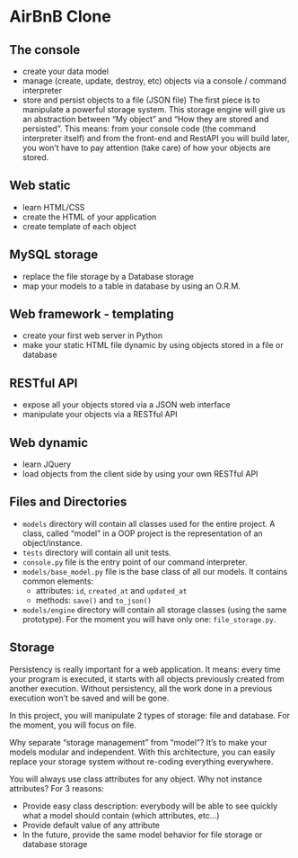 # AirBnB Clone

## The console

- create your data model
- manage (create, update, destroy, etc) objects via a console / command interpreter
- store and persist objects to a file (JSON file)
The first piece is to manipulate a powerful storage system. This storage engine will give us an abstraction between “My object” and “How they are stored and persisted”. This means: from your console code (the command interpreter itself) and from the front-end and RestAPI you will build later, you won’t have to pay attention (take care) of how your objects are stored.

## Web static

- learn HTML/CSS
- create the HTML of your application
- create template of each object

## MySQL storage

- replace the file storage by a Database storage
- map your models to a table in database by using an O.R.M.

## Web framework - templating

- create your first web server in Python
- make your static HTML file dynamic by using objects stored in a file or database

## RESTful API

- expose all your objects stored via a JSON web interface
- manipulate your objects via a RESTful API

## Web dynamic

- learn JQuery
- load objects from the client side by using your own RESTful API

## Files and Directories

- `models` directory will contain all classes used for the entire project. A class, called “model” in a OOP project is the representation of an object/instance.
- `tests` directory will contain all unit tests.
- `console.py` file is the entry point of our command interpreter.
- `models/base_model.py` file is the base class of all our models. It contains common elements:
  - attributes: `id`, `created_at` and `updated_at`
  - methods: `save()` and `to_json()`
- `models/engine` directory will contain all storage classes (using the same prototype). For the moment you will have only one: `file_storage.py`.

## Storage

Persistency is really important for a web application. It means: every time your program is executed, it starts with all objects previously created from another execution. Without persistency, all the work done in a previous execution won’t be saved and will be gone.

In this project, you will manipulate 2 types of storage: file and database. For the moment, you will focus on file.

Why separate “storage management” from “model”? It’s to make your models modular and independent. With this architecture, you can easily replace your storage system without re-coding everything everywhere.

You will always use class attributes for any object. Why not instance attributes? For 3 reasons:

- Provide easy class description: everybody will be able to see quickly what a model should contain (which attributes, etc…)
- Provide default value of any attribute
- In the future, provide the same model behavior for file storage or database storage
